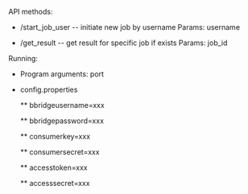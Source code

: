 API methods:

* /start_job_user  -- initiate new job by username
    Params: username

* /get_result -- get result for specific job if exists
    Params: job_id


Running:
* Program arguments: port
* config.properties

    ** bbridgeusername=xxx

    ** bbridgepassword=xxx

    ** consumerkey=xxx

    ** consumersecret=xxx

    ** accesstoken=xxx

    ** accesssecret=xxx

